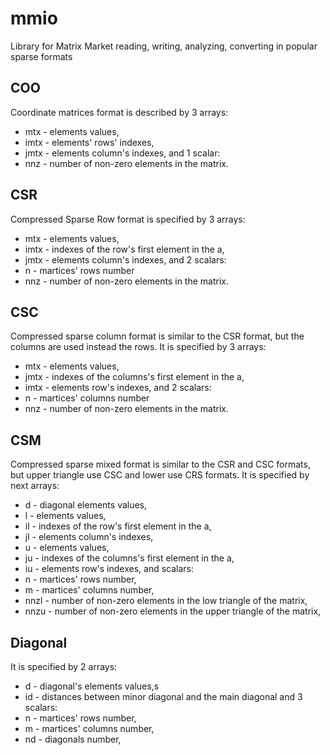 # mmio
Library for Matrix Market reading, writing, analyzing, converting in popular sparse formats

## COO 

Coordinate matrices format is described by 3 arrays:
* mtx - elements values, 
* imtx - elements' rows' indexes, 
* jmtx - elements column's indexes,
and 1 scalar:
* nnz - number of non-zero elements in the matrix.

## CSR 
Compressed Sparse Row format is specified by 3 arrays:
* mtx - elements values, 
* imtx - indexes of the row's first element in the a, 
* jmtx - elements column's indexes,
and 2 scalars:
* n - martices' rows number 
* nnz - number of non-zero elements in the matrix.

## CSC
Compressed sparse column format is similar to the CSR format, but the columns are used instead the rows. 
It is specified by 3 arrays:
* mtx - elements values, 
* jmtx - indexes of the columns's first element in the a, 
* imtx - elements row's indexes,
and 2 scalars:
* n - martices' columns number 
* nnz - number of non-zero elements in the matrix.

## CSM
Compressed sparse mixed format is similar to the CSR and CSC formats, but upper triangle use CSC and lower use CRS formats. 
It is specified by next arrays:
* d - diagonal elements values,
* l - elements values, 
* il - indexes of the row's first element in the a, 
* jl - elements column's indexes,
* u - elements values, 
* ju - indexes of the columns's first element in the a, 
* iu - elements row's indexes,
and scalars:
* n - martices' rows number, 
* m - martices' columns number, 
* nnzl - number of non-zero elements in the low triangle of the matrix,
* nnzu - number of non-zero elements in the upper triangle of the matrix,

## Diagonal
It is specified by 2 arrays:
* d - diagonal's elements values,s
* id - distances between minor diagonal and the main diagonal
and 3 scalars:
* n - martices' rows number, 
* m - martices' columns number, 
* nd - diagonals number,
